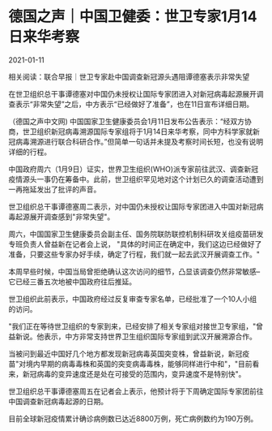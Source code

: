 # 德国之声｜中国卫健委：世卫专家1月14日来华考察

2021-01-11

相关阅读：联合早报｜世卫专家赴中国调查新冠源头遇阻谭德塞表示非常失望

在世卫组织总干事谭德塞对中国仍未授权让国际专家团进入对新冠病毒起源展开调查表示“非常失望”之后，中方表示“已经做好了准备”，也在11日宣布详细日期。

（德国之声中文网) 中国国家卫生健康委员会1月11日发布公告表示：“经双方协商，世卫组织新冠病毒溯源国际专家组将于1月14日来华考察，同中方科学家就新冠病毒溯源进行联合科研合作。”但简单一句话并未提及考察时间长短，也没有说明详细的行程。

中国政府周六（1月9日）证实，世界卫生组织(WHO)派专家前往武汉、调查新冠疫情源头一事仍在筹备中。此前，世卫组织罕见地对这个计划已久的调查活动遭到一再拖延发出了批评的声音。

世卫组织总干事谭德塞周二表示，对中国仍未授权让国际专家团进入中国对新冠病毒起源展开调查感到&quot;非常失望&quot;。

周六，中国国家卫生健康委员会副主任、国务院联防联控机制科研攻关组疫苗研发专班负责人曾益新在记者会上说， &quot;具体的时间正在确定中，我们这边已经做好了准备，只要这些专家办好手续，确定了行程，我们就一起去武汉开展调查工作。&quot;

本周早些时候，中国当局曾拒绝确认这次访问的细节，凸显该调查仍然非常敏感&#8211;它已经三番五次地被中国政府往后推延。

世卫组织此前表示，中国政府经过反复审查专家名单，已经批准了一个10人小组的访问。

&quot;我们正在等待世卫组织的专家到来，已经安排了相关专家组对接世卫专家组，&quot;曾益新说。他表示，中方非常支持世界卫生组织国际专家组到武汉开展溯源合作。

当被问到最近中国好几个地方都发现新冠病毒英国突变株，曾益新说，新冠疫苗&quot;对境内早期的病毒毒株和英国的突变病毒毒株，能够同样进行中和&quot;，&quot;目前看来，新冠病毒的变异速度还是处在可接受的范围内，变异速度不是特别快&quot;。

世卫组织总干事谭德塞周五在记者会上表示，他预计将于下周确定国际专家团前往中国调查新冠病毒起源的日期。

目前全球新冠疫情累计确诊病例数已达近8800万例，死亡病例数约为190万例。

